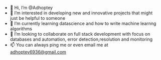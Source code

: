 - 👋 Hi, I’m @Adhoptey
- 👀 I’m interested in developing new and innovative projects that might just be helpful to someone
- 🌱 I’m currently learning datascience and how to write machine learnng algorithms
- 💞️ I’m looking to collaborate on full stack development with focus on databases and automation, error detection,resolution and monitoring
- 📫 You can always ping me or even email me at adhoptey6936@gmail.com

<!---
Adhoptey/Adhoptey is a ✨ special ✨ repository because its `README.md` (this file) appears on your GitHub profile.
You can click the Preview link to take a look at your changes.
--->
